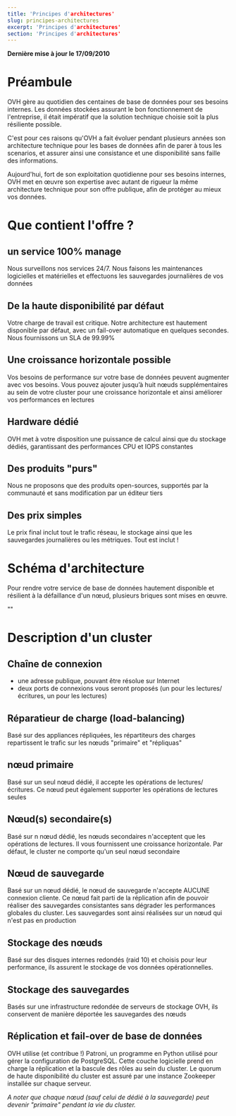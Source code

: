 ```yaml
---
title: 'Principes d'architectures'
slug: principes-architectures
excerpt: 'Principes d'architectures'
section: 'Principes d'architectures'
---
```


**Dernière mise à jour le 17/09/2010**

# Préambule

OVH gère au quotidien des centaines de base de données pour ses besoins internes. Les données stockées assurant le bon fonctionnement de l'entreprise, il était impératif que la solution technique choisie soit la plus résiliente possible.

C'est pour ces raisons qu'OVH a fait évoluer pendant plusieurs années son architecture technique pour les bases de données afin de parer à tous les scenarios, et assurer ainsi une consistance et une disponibilité sans faille des informations.

Aujourd'hui, fort de son exploitation quotidienne pour ses besoins internes, OVH met en œuvre son expertise avec autant de rigueur la même architecture technique pour son offre publique, afin de protéger au mieux vos données.


# Que contient l'offre ?

## un service 100% manage
Nous surveillons nos services 24/7. Nous faisons les maintenances logicielles et matérielles et effectuons les sauvegardes journalières de vos données

## De la haute disponibilité par défaut
Votre charge de travail est critique. Notre architecture est hautement disponible par défaut, avec un fail-over automatique en quelques secondes. Nous fournissons un SLA de 99.99%

## Une croissance horizontale possible
Vos besoins de performance sur votre base de données peuvent augmenter avec vos besoins. Vous pouvez ajouter jusqu’à huit nœuds supplémentaires au sein de votre cluster pour une croissance horizontale et ainsi améliorer vos performances en lectures

## Hardware dédié
OVH met à votre disposition une puissance de calcul ainsi que du stockage dédiés, garantissant des performances CPU et IOPS constantes

## Des produits "purs"
Nous ne proposons que des produits open-sources, supportés par la communauté et sans modification par un éditeur tiers

## Des prix simples
Le prix final inclut tout le trafic réseau, le stockage ainsi que les sauvegardes journalières ou les métriques. Tout est inclut !


# Schéma d'architecture
Pour rendre votre service de base de données hautement disponible et résilient à la défaillance d'un nœud, plusieurs briques sont mises en œuvre.

"<schema ici>"


# Description d'un cluster

## Chaîne de connexion
 - une adresse publique, pouvant être résolue sur Internet
 - deux ports de connexions vous seront proposés (un pour les lectures/écritures, un pour les lectures)

## Réparatieur de charge (load-balancing)
Basé sur des appliances répliquées, les répartiteurs des charges repartissent le trafic sur les nœuds "primaire" et "répliquas"

## nœud primaire
Basé sur un seul nœud dédié, il accepte les opérations de lectures/écritures. Ce nœud peut également supporter les opérations de lectures seules

## Nœud(s) secondaire(s)
Basé sur n nœud dédié, les nœuds secondaires n'acceptent que les opérations de lectures. Il vous fournissent une croissance horizontale. Par défaut, le cluster ne comporte qu'un seul nœud secondaire

## Nœud de sauvegarde
Basé sur un nœud dédié, le nœud de sauvegarde n'accepte AUCUNE connexion cliente. Ce nœud fait parti de la réplication afin de pouvoir réaliser des sauvegardes consistantes sans dégrader les performances globales du cluster. Les sauvegardes sont ainsi réalisées sur un nœud qui n'est pas en production

## Stockage des nœuds
Basé sur des disques internes redondés (raid 10) et choisis pour leur performance, ils assurent le stockage de vos données opérationnelles.

## Stockage des sauvegardes
Basés sur une infrastructure redondée de serveurs de stockage OVH, ils conservent de manière déportée les sauvegardes des nœuds

## Réplication et fail-over de base de données
OVH utilise (et contribue !) Patroni, un programme en Python utilisé pour gérer la configuration de PostgreSQL.
Cette couche logicielle prend en charge la réplication et la bascule des rôles au sein du cluster.
Le quorum de haute disponibilité du cluster est assuré par une instance Zookeeper installée sur chaque serveur.

*A noter que chaque nœud (sauf celui de dédié à la sauvegarde) peut devenir "primaire" pendant la vie du cluster.*
